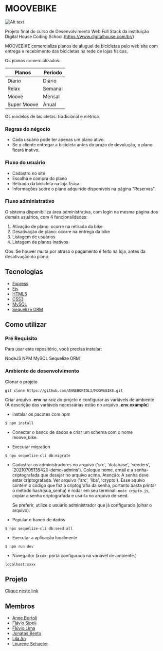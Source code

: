 # MOOVEBIKE

![Alt text](https://github.com/jonatas-bento/MOOVEBIKE/blob/main/screenshot/moovebike.png)

Projeto final do curso de Desenvolvimento Web Full Stack da instituição Digital House Coding School.(https://www.digitalhouse.com/br/)

MOOVEBIKE comercializa planos de aluguel de bicicletas pelo web site com entrega e recebimento das bicicletas na rede de lojas físicas.

Os planos comercializados:

| Planos      | Período |
| ----------- | ------- |
| Diário      | Diário  |
| Relax       | Semanal |
| Moove       | Mensal  |
| Super Moove | Anual   |

Os modelos de bicicletas: tradicional e elétrica.

### Regras do négocio

- Cada usuário pode ter apenas um plano ativo.
- Se o cliente entregar a bicicleta antes do prazo de devolução, o plano ficará inativo.

### Fluxo do usuário

- Cadastro no site
- Escolha e compra do plano
- Retirada da bicicleta na loja física
- Informações sobre o plano adquirido disponíveis na página "Reservas".

### Fluxo administrativo

O sistema disponibiliza área administrativa, com login na mesma página dos demais usuários, com 4 funcionalidades:

1. Ativação de plano: ocorre na retirada da bike
2. Desativação de plano: ocorre na entrega da bike
3. Listagem de usuários
4. Listagem de planos inativos

Obs: Se houver multa por atraso o pagamento é feito na loja, antes da desativação do plano.

## Tecnologias

- [Express](https://expressjs.com/pt-br/)
- [Ejs](https://ejs.co/)
- [HTML5](https://developer.mozilla.org/pt-BR/docs/Web/HTML)
- [CSS3](https://developer.mozilla.org/pt-BR/docs/Web/CSS)
- [MySQL](https://www.mysql.com/)
- [Sequelize ORM](https://sequelize.org/master/)

## Como utilizar

### Pré Requisito

Para usar este repositório, você precisa instalar:

NodeJS
NPM
MySQL
Sequelize ORM

### Ambiente de desenvolvimento

Clonar o projeto

```
git clone https://github.com/ANNEBORTOLI/MOOVEBIKE.git
```

Criar arquivo **.env** na raiz do projeto e configurar as variáveis de ambiente
(A descrição das variáveis necessárias estão no arquivo **.env.example**)

- Instalar os pacotes com npm

```
$ npm install
```

- Conectar o banco de dados e criar um schema com o nome moove_bike.

- Executar migration

```
$ npx sequelize-cli db:migrate
```

- Cadastrar os administradores no arquivo ('src', 'database', 'seeders', '20210705135420-demo-admins').
  Coloque nome, email e a senha-criptografada que desejar no arquivo acima.
  Atenção: A senha deve estar criptografada. Ver arquivo ('src', 'libs', 'crypto').
  Esse aquivo contém o código que faz a criptografia da senha, portanto basta printar o método hash(sua_senha) e rodar em seu terminal: `node crypto.js`, copiar a senha criptografada e usá-la no arquivo de seed.

  Se preferir, utilize o usuário administrador que já configurado (olhar o arquivo).

- Popular o banco de dados

```
$ npx sequelize-cli db:seed:all
```

- Executar a aplicação localmente

```
$ npm run dev
```

- Navegador (xxxx: porta configurada na variável de ambiente.)

```
localhost:xxxx
```

## Projeto

[Clique neste link](http://moovebike.app.br/)

## Membros

- [Anne Bortoli](https://github.com/ANNEBORTOLI)
- [Flávio Sipoli](https://github.com/flavio-sipoli)
- [Flúvio Lima](https://github.com/Lyebert)
- [Jonatas Bento](https://github.com/jonatas-bento)
- [Lila An](https://github.com/lilex82)
- [Lourene Schueler](https://github.com/Lourene-MCSchueler)
